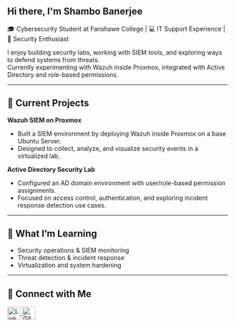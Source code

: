 <h2> Hi there, I'm Shambo Banerjee </h2>  

🎓 Cybersecurity Student at Fanshawe College | 💻 IT Support Experience | 🔐 Security Enthusiast  

I enjoy building security labs, working with SIEM tools, and exploring ways to defend systems from threats.  
Currently experimenting with Wazuh inside Proxmox, integrated with Active Directory and role-based permissions.  

---

<h2> 🔭 Current Projects </h2>  

**Wazuh SIEM on Proxmox**  
  - Built a SIEM environment by deploying Wazuh inside Proxmox on a base Ubuntu Server.  
  - Designed to collect, analyze, and visualize security events in a virtualized lab.  

**Active Directory Security Lab**  
  - Configured an AD domain environment with user/role-based permission assignments.  
  - Focused on access control, authentication, and exploring incident response detection use cases. 

---

<h2> 🌱 What I’m Learning </h2>  

- Security operations & SIEM monitoring  
- Threat detection & incident response  
- Virtualization and system hardening  

---

<h2> 🤝 Connect with Me </h2>  

<p align="left">
  <a href="https://www.linkedin.com/in/shambo-banerjee/" target="_blank">
    <img align="center" src="https://cdn.jsdelivr.net/npm/simple-icons@v3/icons/linkedin.svg" alt="LinkedIn" height="30" width="30" />
  </a>
  <a href="https://github.com/shambo-cyb" target="_blank">
    <img align="center" src="https://cdn.jsdelivr.net/npm/simple-icons@v3/icons/github.svg" alt="GitHub" height="30" width="30" />
  </a>
</p>  
